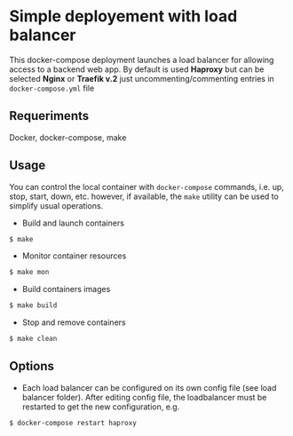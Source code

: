 # Simple deployement with load balancer

This docker-compose deployment launches a load balancer for allowing access to a backend web app. By default is used **Haproxy** but can be selected **Nginx** or **Traefik v.2** just uncommenting/commenting entries in `docker-compose.yml` file

## Requeriments

Docker, docker-compose, make

## Usage

You can control the local container with ```docker-compose``` commands, i.e. up, stop, start, down, etc. however, if available, the ```make``` utility can be used to simplify usual operations.

- Build and launch containers

```bash
$ make
```
- Monitor container resources

```bash
$ make mon
```
- Build containers images

```bash
$ make build
```
- Stop and remove containers

```bash
$ make clean
```


## Options
- Each load balancer can be configured on its own config file (see load balancer folder). After editing config file, the loadbalancer must be restarted to get the new configuration, e.g. 

```bash
$ docker-compose restart haproxy
```
